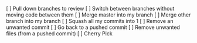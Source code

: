 [ ] Pull down branches to review
[ ] Switch between branches without moving code between them
[ ] Merge master into my branch
[ ] Merge other branch into my branch
[ ] Squash all my commits into 1
[ ] Remove an unwanted commit
[ ] Go back to a pushed commit 
[ ] Remove unwanted files (from a pushed commit)
[ ] Cherry Pick
